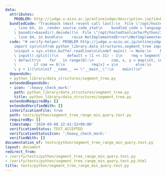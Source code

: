 ```yaml
---
data:
  attributes:
    PROBLEM: http://judge.u-aizu.ac.jp/onlinejudge/description.jsp?id=DSL_2_A
  bundledCode: "Traceback (most recent call last):\n  File \"/opt/hostedtoolcache/Python/3.8.5/x64/lib/python3.8/site-packages/onlinejudge_verify/documentation/build.py\"\
    , line 64, in _render_source_code_stat\n    bundled_code = language.bundle(stat.path,\
    \ basedir=basedir).decode()\n  File \"/opt/hostedtoolcache/Python/3.8.5/x64/lib/python3.8/site-packages/onlinejudge_verify/languages/python.py\"\
    , line 84, in bundle\n    raise NotImplementedError\nNotImplementedError\n"
  code: "# verify-helper: PROBLEM http://judge.u-aizu.ac.jp/onlinejudge/description.jsp?id=DSL_2_A\n\
    import sys\n\nfrom python_library.data_structures.segment_tree import SegmentTree\n\
    \ninput = sys.stdin.buffer.readline\n\n\ndef main() -> None:\n    N, Q = map(int,\
    \ input().split())\n    default = (1 << 31) - 1\n    rmq = SegmentTree(N, min,\
    \ default)\n    for _ in range(Q):\n        com, x, y = map(int, input().split())\n\
    \        if com == 0:\n            rmq[x] = y\n        else:\n            print(rmq.query(x,\
    \ y + 1))\n\n\nif __name__ == \"__main__\":\n    main()\n"
  dependsOn:
  - python_library/data_structures/segment_tree.py
  extendedDependsOn:
  - icon: ':heavy_check_mark:'
    path: python_library/data_structures/segment_tree.py
    title: python_library/data_structures/segment_tree.py
  extendedRequiredBy: []
  extendedVerifiedWith: []
  isVerificationFile: true
  path: tests/python/segment_tree_range_min_query.test.py
  requiredBy: []
  timestamp: '2020-09-08 22:41:32+09:00'
  verificationStatus: TEST_ACCEPTED
  verificationStatusIcon: ':heavy_check_mark:'
  verifiedWith: []
documentation_of: tests/python/segment_tree_range_min_query.test.py
layout: document
redirect_from:
- /verify/tests/python/segment_tree_range_min_query.test.py
- /verify/tests/python/segment_tree_range_min_query.test.py.html
title: tests/python/segment_tree_range_min_query.test.py
---
```

